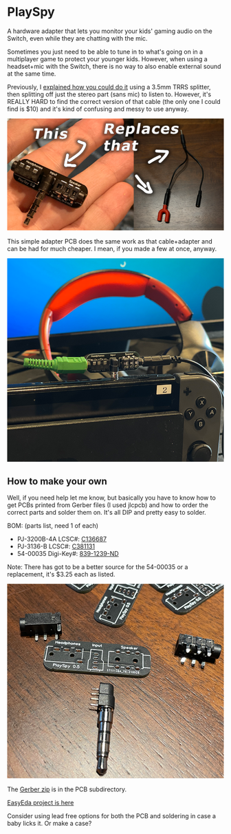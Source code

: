 # PlaySpy
A hardware adapter that lets you monitor your kids' gaming audio on the Switch, even while they are chatting with the mic.

Sometimes you just need to be able to tune in to what's going on in a multiplayer game to protect your younger kids.  However, when using a headset+mic with the Switch, there is no way to also enable external sound at the same time.

Previously, I [explained how you could do it](https://www.codedojo.com/?p=2470) using a 3.5mm TRRS splitter, then splitting off just the stereo part (sans mic) to listen to.  However, it's REALLY HARD to find the correct version of that cable (the only one I could find is $10) and it's kind of confusing and messy to use anyway.

![Pic](media/PlaySpy.png)

This simple adapter PCB does the same work as that cable+adapter and can be had for much cheaper.  I mean, if you made a few at once, anyway.

![Pic](media/PlaySpy_in_use.png)

## How to make your own

Well, if you need help let me know, but basically you have to know how to get PCBs printed from Gerber files (I used jlcpcb) and how to order the correct parts and solder them on.  It's all DIP and pretty easy to solder.

BOM: (parts list, need 1 of each)

* PJ-3200B-4A  LCSC#:  [C136687](https://lcsc.com/product-detail/Audio-Connectors_Korean-Hroparts-Elec-PJ-3200B-4A_C136687.html)
* PJ-3136-B    LCSC#:  [C381131](https://lcsc.com/product-detail/Audio-Connectors_XKB-Connectivity-PJ-3136-B_C381131.html)
* 54-00035     Digi-Key#: [839-1239-ND](https://www.digikey.com/en/products/detail/tensility-international-corp/54-00035/5609420?s=N4IgTCBcDaIBwGYCcBaAjGZKByAREAugL5A)

Note: There has got to be a better source for the 54-00035 or a replacement, it's $3.25 each as listed.

![Pic](media/PlaySpy_unsoldered.png)

The [Gerber zip](https://github.com/SethRobinson/PlaySpy/raw/main/pcb/Gerber_PCB_PlaySpy_2021-10-05.zip) is in the PCB subdirectory.

[EasyEda project is here](https://easyeda.com/Ransom/playspy)

Consider using lead free options for both the PCB and soldering in case a baby licks it.  Or make a case?



